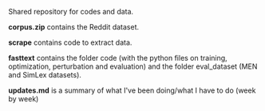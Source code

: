 
Shared repository for codes and data. 

__corpus.zip__ contains the Reddit dataset. 

__scrape__ contains code to extract data. 

__fasttext__ contains the folder code (with the python files on training, optimization, perturbation and evaluation) and the folder eval_dataset (MEN and SimLex datasets).  

__updates.md__ is a summary of what I've been doing/what I have to do (week by week)
